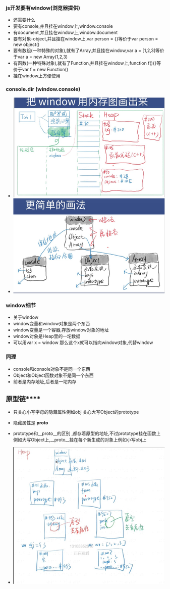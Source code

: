 ### js开发要有window(浏览器提供)
* 还需要什么
* 要有console,并且挂在window上,window.console
* 有document,并且挂在window上,window.document
* 要有对象-object,并且挂在window上,var person = {}等价于var person = new object()
* 要有数组(一种特殊的对象),就有了Array,并且挂在window,var a = [1,2,3]等价于var a = new Array(1,2,3) 
* 有函数(一种特殊对象),就有了Function,并且挂在window上,function f(){}等价于var f = new Function()
* 挂在window上方便使用

### console.dir (window.console)

* ![图](images/456.jpg)
* ![图](images/999.jpg)
### window细节
* 关于window
* window变量和window对象是两个东西
* window变量是一个容器,存放window对象的地址
* window对象是Heap里的一坨数据
* 可以用var x = window  那么这个x就可以指向window对象,代替window
### 同理
* console和console对象不是同一个东西
* Object和Object函数对象不是同一个东西
* 前者是内存地址,后者是一坨内存

## 原型链****
* 只关心小写字母的隐藏属性例如obj 关心大写Object的prototype
* 隐藏属性是 __proto__
* prototype和__proto__的区别 ,都存着原型的地址,不过prototype挂在函数上例如大写Object上,__proto__挂在每个新生成的对象上例如小写obj上

* ![图](images/55454.jpg)